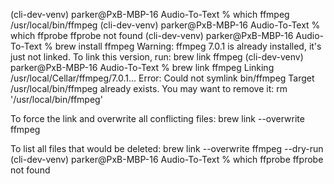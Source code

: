 (cli-dev-venv) parker@PxB-MBP-16 Audio-To-Text % which ffmpeg
/usr/local/bin/ffmpeg
(cli-dev-venv) parker@PxB-MBP-16 Audio-To-Text % which ffprobe
ffprobe not found
(cli-dev-venv) parker@PxB-MBP-16 Audio-To-Text % brew install ffmpeg
Warning: ffmpeg 7.0.1 is already installed, it's just not linked.
To link this version, run:
  brew link ffmpeg
(cli-dev-venv) parker@PxB-MBP-16 Audio-To-Text % brew link ffmpeg
Linking /usr/local/Cellar/ffmpeg/7.0.1... 
Error: Could not symlink bin/ffmpeg
Target /usr/local/bin/ffmpeg
already exists. You may want to remove it:
  rm '/usr/local/bin/ffmpeg'

To force the link and overwrite all conflicting files:
  brew link --overwrite ffmpeg

To list all files that would be deleted:
  brew link --overwrite ffmpeg --dry-run
(cli-dev-venv) parker@PxB-MBP-16 Audio-To-Text % which ffprobe
ffprobe not found

